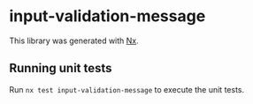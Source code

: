 # input-validation-message

This library was generated with [Nx](https://nx.dev).

## Running unit tests

Run `nx test input-validation-message` to execute the unit tests.
